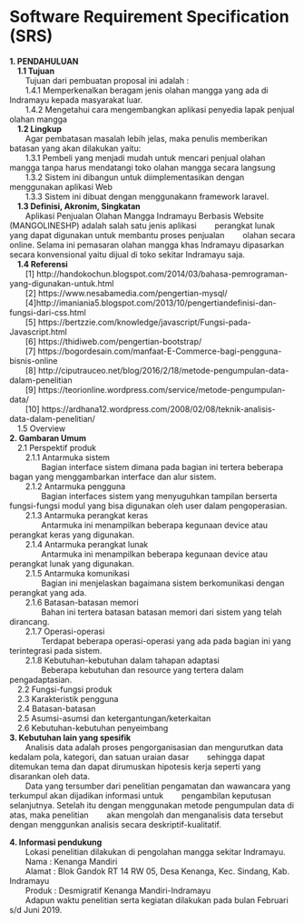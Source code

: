 <h1>Software Requirement Specification (SRS)</h1>
<b>1. PENDAHULUAN</b><br>
&emsp;<b>1.1 Tujuan</b><br>
&emsp;&emsp;Tujuan dari pembuatan proposal ini adalah :<br>
&emsp;&emsp;1.4.1 Memperkenalkan beragam jenis olahan mangga yang ada di Indramayu kepada masyarakat luar.<br>
&emsp;&emsp;1.4.2 Mengetahui cara mengembangkan aplikasi penyedia lapak penjual olahan  mangga<br>
&emsp;<b>1.2 Lingkup</b><br>
&emsp;&emsp;Agar pembatasan masalah lebih jelas, maka penulis memberikan batasan yang akan dilakukan yaitu:<br>
&emsp;&emsp;1.3.1	Pembeli yang menjadi mudah untuk mencari penjual olahan mangga tanpa harus mendatangi toko olahan mangga secara langsung<br>
&emsp;&emsp;1.3.2	Sistem ini dibangun untuk diimplementasikan dengan menggunakan  aplikasi Web<br>
&emsp;&emsp;1.3.3	Sistem ini dibuat dengan menggunakann framework laravel.<br>
&emsp;<b>1.3 Definisi, Akronim, Singkatan</b><br>
&emsp;&emsp;Aplikasi Penjualan Olahan Mangga Indramayu Berbasis Website (MANGOLINESHP) adalah salah satu jenis aplikasi &emsp;&emsp;perangkat lunak yang dapat digunakan untuk membantu proses penjualan &emsp;&emsp;olahan secara online. Selama ini pemasaran olahan mangga khas Indramayu dipasarkan secara konvensional yaitu dijual di toko sekitar Indramayu saja.<br>
&emsp;<b>1.4 Referensi</b><br>
&emsp;&emsp;[1] http://handokochun.blogspot.com/2014/03/bahasa-pemrograman-yang-digunakan-untuk.html<br>
&emsp;&emsp;[2] https://www.nesabamedia.com/pengertian-mysql/	<br>
&emsp;&emsp;[4]http://imaniania5.blogspot.com/2013/10/pengertiandefinisi-dan-fungsi-dari-css.html<br>
&emsp;&emsp;[5] https://bertzzie.com/knowledge/javascript/Fungsi-pada-Javascript.html<br>
&emsp;&emsp;[6] https://thidiweb.com/pengertian-bootstrap/<br>
&emsp;&emsp;[7] https://bogordesain.com/manfaat-E-Commerce-bagi-pengguna-bisnis-online<br>
&emsp;&emsp;[8] http://ciputrauceo.net/blog/2016/2/18/metode-pengumpulan-data-dalam-penelitian<br>
&emsp;&emsp;[9] https://teorionline.wordpress.com/service/metode-pengumpulan-data/<br>
&emsp;&emsp;[10] https://ardhana12.wordpress.com/2008/02/08/teknik-analisis-data-dalam-penelitian/<br>
&emsp;1.5 Overview<br>
<b>2. Gambaran Umum</b><br>
&emsp;2.1 Perspektif produk<br>
&emsp;&emsp;2.1.1 Antarmuka sistem<br>
&emsp;&emsp;&emsp;&emsp;Bagian interface sistem dimana pada bagian ini tertera beberapa bagan yang menggambarkan interface dan alur sistem.<br>
&emsp;&emsp;2.1.2 Antarmuka pengguna<br>
&emsp;&emsp;&emsp;&emsp;Bagian interfaces sistem yang menyuguhkan tampilan berserta fungsi-fungsi modul yang bisa digunakan oleh user dalam pengoperasian.<br>
&emsp;&emsp;2.1.3 Antarmuka perangkat keras <br>
&emsp;&emsp;&emsp;&emsp;Antarmuka ini menampilkan beberapa kegunaan device atau perangkat keras yang digunakan.<br>
&emsp;&emsp;2.1.4 Antarmuka perangkat lunak<br>
&emsp;&emsp;&emsp;&emsp;Antarmuka ini menampilkan beberapa kegunaan device atau perangkat lunak yang digunakan.<br>
&emsp;&emsp;2.1.5 Antarmuka komunikasi<br>
&emsp;&emsp;&emsp;&emsp;Bagian ini menjelaskan bagaimana sistem berkomunikasi dengan perangkat yang ada.<br>
&emsp;&emsp;2.1.6 Batasan-batasan memori<br>
&emsp;&emsp;&emsp;&emsp;Bahan ini tertera batasan batasan memori dari sistem yang telah dirancang.<br>
&emsp;&emsp;2.1.7 Operasi-operasi<br>
&emsp;&emsp;&emsp;&emsp;Terdapat beberapa operasi-operasi yang ada pada bagian ini yang terintegrasi pada sistem.<br>
&emsp;&emsp;2.1.8 Kebutuhan-kebutuhan dalam tahapan adaptasi<br>
&emsp;&emsp;&emsp;&emsp;Beberapa kebutuhan dan resource yang tertera dalam pengadaptasian.<br>
&emsp;2.2 Fungsi-fungsi produk<br>
&emsp;2.3 Karakteristik pengguna<br>
&emsp;2.4 Batasan-batasan<br> 
&emsp;2.5 Asumsi-asumsi dan ketergantungan/keterkaitan<br>
&emsp;2.6 Kebutuhan-kebutuhan penyeimbang<br>
<b>3. Kebutuhan lain yang spesifik</b><br>
&emsp;&emsp;Analisis data adalah proses pengorganisasian dan mengurutkan data kedalam pola, kategori, dan satuan uraian dasar &emsp;&emsp;sehingga dapat ditemukan tema dan dapat dirumuskan hipotesis kerja seperti yang disarankan oleh data.<br>
&emsp;&emsp;Data yang tersumber dari penelitian pengamatan dan wawancara yang terkumpul akan dijadikan informasi untuk &emsp;&emsp;pengambilan keputusan selanjutnya. Setelah itu dengan menggunakan metode pengumpulan data di atas, maka penelitian &emsp;&emsp;akan mengolah dan menganalisis data tersebut dengan menggunkan analisis secara deskriptif-kualitatif.<br>

<b>4.  Informasi pendukung</b><br>
&emsp;&emsp;Lokasi penelitian dilakukan di pengolahan mangga sekitar Indramayu.<br>
&emsp;&emsp;Nama		: Kenanga Mandiri<br>
&emsp;&emsp;Alamat		: Blok Gandok RT 14 RW 05, Desa Kenanga, Kec. Sindang, Kab. Indramayu<br>
&emsp;&emsp;Produk		: Desmigratif Kenanga Mandiri-Indramayu<br>
&emsp;&emsp;Adapun waktu penelitian serta kegiatan dilakukan pada bulan Februari s/d Juni 2019.<br>

